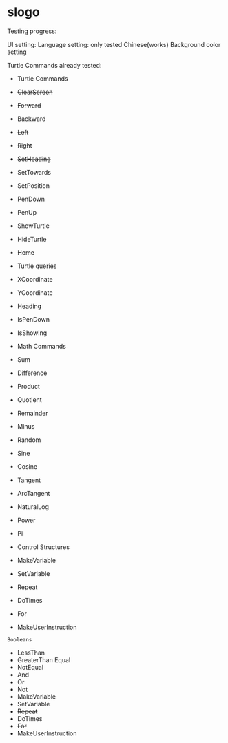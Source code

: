 # slogo

Testing progress:

UI setting:
    Language setting: only tested Chinese(works)
    Background color setting


Turtle Commands already tested:

  * Turtle Commands
  *  ~~ClearScreen~~
  * ~~Forward~~ 
  *  Backward 
  *  ~~Left~~ 
  *  ~~Right~~
  *  ~~SetHeading~~ 
  *  SetTowards
  *  SetPosition
  *  PenDown 
  *  PenUp 
  *  ShowTurtle
  *  HideTurtle
  *  ~~Home~~
    
  *  Turtle queries
  *  XCoordinate 
  *  YCoordinate 
  *  Heading 
  *  IsPenDown
  * IsShowing 
    
    
  *  Math Commands
  *  Sum 
  *  Difference
  *  Product
  *  Quotient
  *  Remainder
  *  Minus 
  *  Random
  *  Sine
  *  Cosine 
  *  Tangent 
  *  ArcTangent
  *  NaturalLog
  *  Power
  *  Pi
  *  Control Structures
  *  MakeVariable
  *  SetVariable
  *  Repeat
  *  DoTimes
  *  For
  *  MakeUserInstruction
    
    Booleans
  *  LessThan 
  *  GreaterThan 
    Equal 
  *  NotEqual 
  *  And
  *  Or 
  *  Not 
  *  MakeVariable
  * SetVariable
  *  ~~Repeat~~
  *  DoTimes
  *  ~~For~~
  *  MakeUserInstruction


    